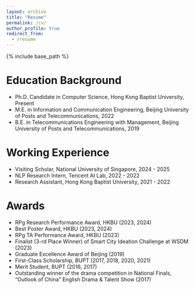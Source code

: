 ```yaml
---
layout: archive
title: "Resume"
permalink: /cv/
author_profile: true
redirect_from:
  - /resume
---
```


{% include base_path %}

Education Background
======
* Ph.D. Candidate in Computer Science, Hong Kong Baptist University, Present
* M.E. in Information and Communication Engineering, Beijing University of Posts and Telecommunications, 2022
* B.E. in Telecommunications Engineering with Management, Beijing University of Posts and Telecommunications, 2019

Working Experience
======
* Visiting Scholar, National University of Singapore, 2024 - 2025
* NLP Research Intern, Tencent AI Lab, 2022 - 2022
* Research Assistant, Hong Kong Baptist University, 2021 - 2022
  
Awards
======
* RPg Research Performance Award, HKBU (2023, 2024)
* Best Poster Award, HKBU (2023, 2024)
* RPg TA Performance Award, HKBU (2023)
* Finalist (3-rd Place Winner) of Smart City Ideation Challenge at WSDM (2023)
* Graduate Excellence Award of Beijing (2019)
* First-Class Scholarship, BUPT (2017, 2018, 2020, 2021)
* Merit Student, BUPT (2016, 2017)
* Outstanding winner of the drama competition in National Finals, “Outlook of China” English Drama & Talent Show (2017)
